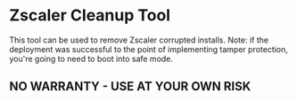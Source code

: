 # Zscaler Cleanup Tool

This tool can be used to remove Zscaler corrupted installs. 
Note: if the deployment was successful to the point of implementing tamper protection, you're going to need to boot into safe mode.

## NO WARRANTY - USE AT YOUR OWN RISK
